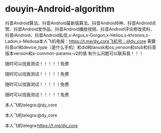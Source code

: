 # douyin-Android-algorithm
抖音Android算法、抖音Android最新版算法、抖音Android6神、抖音Android点赞、抖音Android发作品、抖音Android播放视频、抖音Android评论修改资料、抖音iAndroid、抖音Android私信,x-Argus,x-Gorgon,x-Helios,x-khronos,x-Ladon,x-Medusa本人飞机电报：https://t.me/dy_core飞机号：@dy_core
需要抖音url和device_type（是什么手机）和did和lanusk和os_version和stub和抖音版本version和x-common-params-v2的值 有什么问题可以联系我！！！

随时可以找我测试！！！！！免费

随时可以找我测试！！！！！免费

随时可以找我测试！！！！！免费

随时可以找我测试！！！！！免费

本人飞机telegra:@dy_core

本人飞机telegra:@dy_core

本人飞机telegra:https://t.me/dy_core

